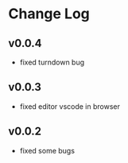 # Change Log

## v0.0.4

- fixed turndown bug

## v0.0.3

- fixed editor vscode in browser

## v0.0.2

- fixed some bugs